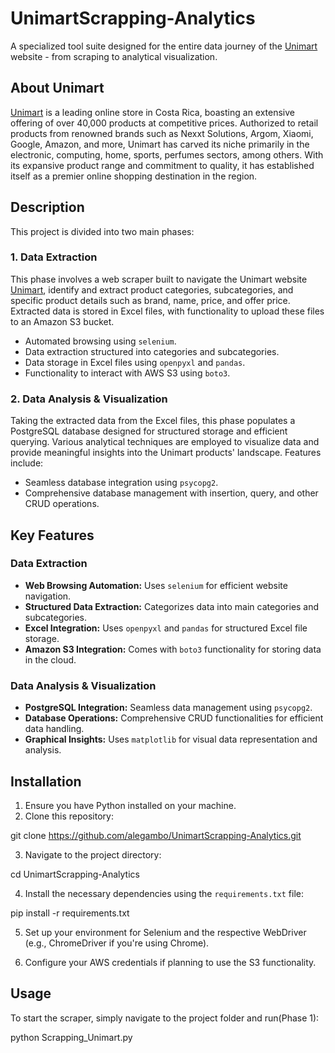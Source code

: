 # UnimartScrapping-Analytics

A specialized tool suite designed for the entire data journey of the [Unimart](https://www.unimart.com/) website - from scraping to analytical visualization.

## About Unimart

[Unimart](https://www.unimart.com/) is a leading online store in Costa Rica, boasting an extensive offering of over 40,000 products at competitive prices. Authorized to retail products from renowned brands such as Nexxt Solutions, Argom, Xiaomi, Google, Amazon, and more, Unimart has carved its niche primarily in the electronic, computing, home, sports, perfumes sectors, among others. With its expansive product range and commitment to quality, it has established itself as a premier online shopping destination in the region.

## Description

This project is divided into two main phases:

### 1. Data Extraction
This phase involves a web scraper built to navigate the Unimart website [Unimart](https://www.unimart.com/), identify and extract product categories, subcategories, and specific product details such as brand, name, price, and offer price. Extracted data is stored in Excel files, with functionality to upload these files to an Amazon S3 bucket.

- Automated browsing using `selenium`.
- Data extraction structured into categories and subcategories.
- Data storage in Excel files using `openpyxl` and `pandas`.
- Functionality to interact with AWS S3 using `boto3`.

### 2. Data Analysis & Visualization
Taking the extracted data from the Excel files, this phase populates a PostgreSQL database designed for structured storage and efficient querying. Various analytical techniques are employed to visualize data and provide meaningful insights into the Unimart products' landscape. Features include:

- Seamless database integration using `psycopg2`.
- Comprehensive database management with insertion, query, and other CRUD operations.

## Key Features

### Data Extraction
- **Web Browsing Automation:** Uses `selenium` for efficient website navigation.
- **Structured Data Extraction:** Categorizes data into main categories and subcategories.
- **Excel Integration:** Uses `openpyxl` and `pandas` for structured Excel file storage.
- **Amazon S3 Integration:** Comes with `boto3` functionality for storing data in the cloud.

### Data Analysis & Visualization
- **PostgreSQL Integration:** Seamless data management using `psycopg2`.
- **Database Operations:** Comprehensive CRUD functionalities for efficient data handling.
- **Graphical Insights:** Uses `matplotlib` for visual data representation and analysis.

## Installation

1. Ensure you have Python installed on your machine.
2. Clone this repository:

git clone https://github.com/alegambo/UnimartScrapping-Analytics.git


3. Navigate to the project directory:

cd UnimartScrapping-Analytics


4. Install the necessary dependencies using the `requirements.txt` file:

pip install -r requirements.txt


5. Set up your environment for Selenium and the respective WebDriver (e.g., ChromeDriver if you're using Chrome).

6. Configure your AWS credentials if planning to use the S3 functionality.


## Usage

To start the scraper, simply navigate to the project folder and run(Phase 1):

python Scrapping_Unimart.py

